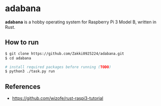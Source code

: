 # adabana

**adabana** is a hobby operating system for Raspberry Pi 3 Model B, written in Rust.

## How to run

```sh
$ git clone https://github.com/Zakki0925224/adabana.git
$ cd adabana

# install required packages before running (TODO)
$ python3 ./task.py run
```

## References

-   https://github.com/wizofe/rust-raspi3-tutorial
